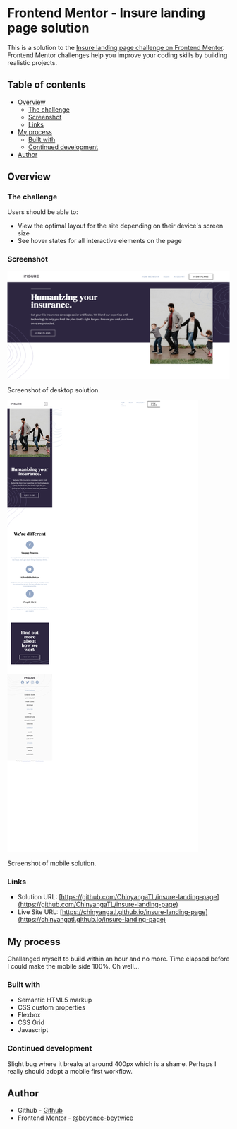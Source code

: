 # Frontend Mentor - Insure landing page solution

This is a solution to the [Insure landing page challenge on Frontend Mentor](https://www.frontendmentor.io/challenges/insure-landing-page-uTU68JV8). Frontend Mentor challenges help you improve your coding skills by building realistic projects. 

## Table of contents

- [Overview](#overview)
  - [The challenge](#the-challenge)
  - [Screenshot](#screenshot)
  - [Links](#links)
- [My process](#my-process)
  - [Built with](#built-with)
  - [Continued development](#continued-development)
- [Author](#author)

## Overview

### The challenge

Users should be able to:

- View the optimal layout for the site depending on their device's screen size
- See hover states for all interactive elements on the page

### Screenshot

![](./screenshot.png)

Screenshot of desktop solution. 

![](./screenshot-mobile.png)

Screenshot of mobile solution.

### Links

- Solution URL: [https://github.com/ChinyangaTL/insure-landing-page](https://github.com/ChinyangaTL/insure-landing-page)
- Live Site URL: [https://chinyangatl.github.io/insure-landing-page](https://chinyangatl.github.io/insure-landing-page)

## My process

Challanged myself to build within an hour and no more. Time elapsed before I could make the mobile side 100%. Oh well...

### Built with

- Semantic HTML5 markup
- CSS custom properties
- Flexbox
- CSS Grid
- Javascript

### Continued development

Slight bug where it breaks at around 400px which is a shame. Perhaps I really should adopt a mobile first workflow.

## Author

- Github - [Github](https://www.your-site.com)
- Frontend Mentor - [@beyonce-beytwice](https://www.frontendmentor.io/profile/beyonce-beytwice)

